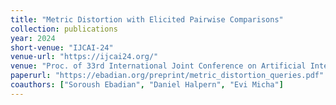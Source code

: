 ```yaml
---
title: "Metric Distortion with Elicited Pairwise Comparisons"
collection: publications
year: 2024
short-venue: "IJCAI-24"
venue-url: "https://ijcai24.org/"
venue: "Proc. of 33rd International Joint Conference on Artificial Intelligence, 2024. (Forthcoming)"
paperurl: "https://ebadian.org/preprint/metric_distortion_queries.pdf"
coauthors: ["Soroush Ebadian", "Daniel Halpern", "Evi Micha"]
---
```

